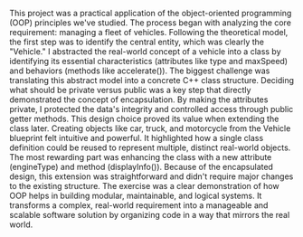 This project was a practical application of the object-oriented programming (OOP) principles we've studied. The process began with analyzing the core requirement: managing a fleet of vehicles. Following the theoretical model, the first step was to identify the central entity, which was clearly the "Vehicle." I abstracted the real-world concept of a vehicle into a class by identifying its essential characteristics (attributes like type and maxSpeed) and behaviors (methods like accelerate()).
The biggest challenge was translating this abstract model into a concrete C++ class structure. Deciding what should be private versus public was a key step that directly demonstrated the concept of encapsulation. By making the attributes private, I protected the data's integrity and controlled access through public getter methods. This design choice proved its value when extending the class later.
Creating objects like car, truck, and motorcycle from the Vehicle blueprint felt intuitive and powerful. It highlighted how a single class definition could be reused to represent multiple, distinct real-world objects. The most rewarding part was enhancing the class with a new attribute (engineType) and method (displayInfo()). Because of the encapsulated design, this extension was straightforward and didn't require major changes to the existing structure.
The exercise was a clear demonstration of how OOP helps in building modular, maintainable, and logical systems. It transforms a complex, real-world requirement into a manageable and scalable software solution by organizing code in a way that mirrors the real world.